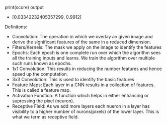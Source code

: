 print(score) output
* [0.03342232405357299, 0.9912]


Definitons:

* Convolution: The operation in which we overlay an given image and derive the significant features of the same in a reduced dimension.
* Filters/Kernels: The mask we apply on the image to identify the features
* Epochs: Each epoch is one complete run over which the algorithm sees all the training inputs and learns. We train the algorithm over multiple such runs known as epochs.
* 1x1 Convolution: This results in reducing the number features and hence speed up the computation.
* 3x3 Convolution: This is used to identify the basic features
* Feature Maps: Each layer in a CNN results in a collection of features. This is called a feature map.
* Activation Function: A function which helps in either enhancing or supressing the pixel (neuron).
* Receptive Field: As we add more layers each nueron in a layer has visibility to a higher number of nurons(pixels) of the lower layer. This is what we term as receptive field.
